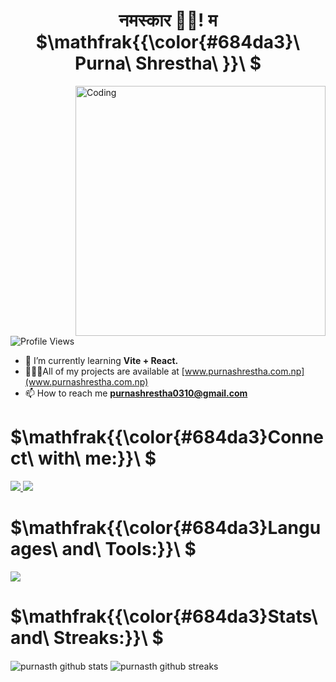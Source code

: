 <!-- [![MasterHead](https://user-images.githubusercontent.com/44807606/125307809-c0ddc380-e306-11eb-9155-f5dc796d3163.gif)](https://purnashrestha.com.np) -->
<!-- <h1 align="center">ज्वजलपा 👋🏿, जिगू नां Purna Shrestha खः।</h1> -->

<h1 align="center">
  नमस्कार 🙏🏿! म   $\mathfrak{{\color{#684da3}\ Purna\ Shrestha\ }}\ $
</h1>
<img
  align="right"
  alt="Coding"
  width="400"
  src="https://camo.githubusercontent.com/8bf6f6d78abc81fcf9c49f10649423e73ea44bc248e83aaae8759d401c829a84/68747470733a2f2f70687973696373677572756b756c2e66696c65732e776f726470726573732e636f6d2f323031392f30322f6368617261637465722d312e676966"
/>

<br />
<img
  src="https://komarev.com/ghpvc/?username=purnasth&label=Profile%20views&color=684da3&style=for-the-badge"
  alt="Profile Views"
/>

- 🌱 I’m currently learning **Vite + React.**
- 👨🏿‍💻All of my projects are available at [www.purnashrestha.com.np](www.purnashrestha.com.np)
- 📫 How to reach me **purnashrestha0310@gmail.com**

# $\mathfrak{{\color{#684da3}Connect\ with\ me:}}\ $

<p align="left">
  <a href="https://linkedin.com/in/purna-shrestha-0310ps" target="blank">
    <img src="https://skillicons.dev/icons?i=linkedin" />
  </a>
  <a href="https://codepen.io/purnaaa" target="blank">
    <img src="https://skillicons.dev/icons?i=codepen" />
  </a>
</p>

<!-- # ${{\color{#684da3}Languages\ and\ Tools:}}\ $ -->

<!-- # $\mathcal{{\color{#684da3}Languages\ and\ Tools:}}\ $ -->

<!-- # $\mathbb{{\color{#684da3}Languages\ and\ Tools:}}\ $ -->

# $\mathfrak{{\color{#684da3}Languages\ and\ Tools:}}\ $

<img
  src="https://skillicons.dev/icons?i=git,github,html,css,sass,bootstrap,tailwind,js,react,nodejs,php,mysql,c,cpp,py,ps,figma,ae,powerpoint"
/>

# $\mathfrak{{\color{#684da3}Stats\ and\ Streaks:}}\ $

<p>
  <img
    align="center"
    src="https://github-readme-stats.vercel.app/api?username=purnasth&show_icons=true&locale=en&theme=midnight-purple"
    alt="purnasth github stats"
  />
  <img
    align="center"
    src="https://github-readme-streak-stats.herokuapp.com/?user=purnasth&theme=midnight-purple"
    alt="purnasth github streaks"
  />
</p>

<!-- <p>
 <img align="center"
    src="https://github-profile-trophy.vercel.app/?username=purnasth&theme=tokyonight&no-frame=true&no-bg=false&margin-w=4"
    alt="purnasth github details"
  />
 <img align="center"
    src="https://github-profile-trophy.vercel.app/?username=purnasth&theme=onestar&no-frame=true&no-bg=false&margin-w=4"
    alt="purnasth github details"
  />
 <img
    src="https://github-profile-trophy.vercel.app/?username=ryo-ma&theme=matrix"
    alt="purnasth github details"
  />

<img
  align="center"
  src="https://github-readme-stats.vercel.app/api/top-langs?username=purnasth&show_icons=true&locale=en&layout=compact&theme=midnight-purple"
    alt="purnasth github languages"
  />

</p> -->
